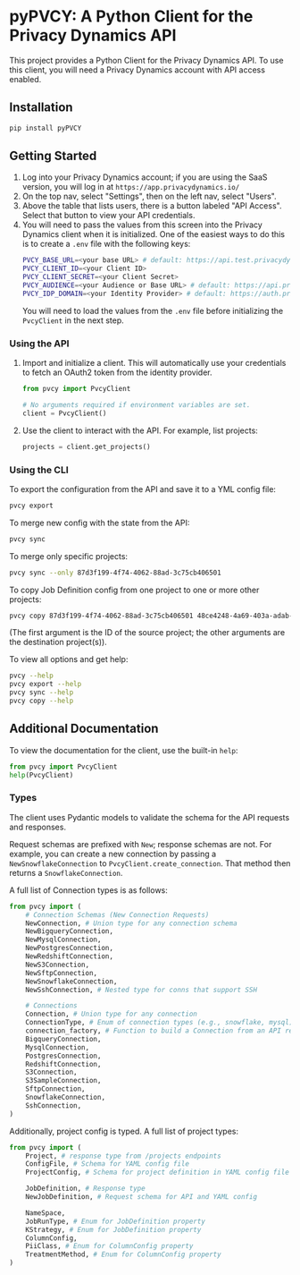 # pyPVCY: A Python Client for the Privacy Dynamics API

This project provides a Python Client for the Privacy Dynamics API. To
use this client, you will need a Privacy Dynamics account with API access
enabled.

## Installation

```sh
pip install pyPVCY
```

## Getting Started

1.  Log into your Privacy Dynamics account; if you are using the SaaS version,
    you will log in at `https://app.privacydynamics.io/`
2.  On the top nav, select "Settings", then on the left nav, select "Users".
3.  Above the table that lists users, there is a button labeled "API Access".
    Select that button to view your API credentials.
4.  You will need to pass the values from this screen into the Privacy Dynamics
    client when it is initialized. One of the easiest ways to do this is to
    create a `.env` file with the following keys:
    ```sh
    PVCY_BASE_URL=<your base URL> # default: https://api.test.privacydynamics.io
    PVCY_CLIENT_ID=<your Client ID>
    PVCY_CLIENT_SECRET=<your Client Secret>
    PVCY_AUDIENCE=<your Audience or Base URL> # default: https://api.privacydynamics.io
    PVCY_IDP_DOMAIN=<your Identity Provider> # default: https://auth.privacydynamics.io
    ```
    You will need to load the values from the `.env` file before initializing
    the `PvcyClient` in the next step.

### Using the API
1.  Import and initialize a client. This will automatically use your credentials
    to fetch an OAuth2 token from the identity provider.
    ```py
    from pvcy import PvcyClient

    # No arguments required if environment variables are set.
    client = PvcyClient()
    ```
2.  Use the client to interact with the API. For example, list projects:
    ```py
    projects = client.get_projects()
    ```

### Using the CLI

To export the configuration from the API and save it to a YML config file:

```bash
pvcy export
```

To merge new config with the state from the API:

```bash
pvcy sync
```

To merge only specific projects:

```bash
pvcy sync --only 87d3f199-4f74-4062-88ad-3c75cb406501
```

To copy Job Definition config from one project to one or more other projects:

```bash
pvcy copy 87d3f199-4f74-4062-88ad-3c75cb406501 48ce4248-4a69-403a-adab-9e8fa3464d31 814717f4-1a86-40c4-9dc4-ec53806553bc
```

(The first argument is the ID of the source project; the other arguments are the destination
project(s)).

To view all options and get help:

```bash
pvcy --help
pvcy export --help
pvcy sync --help
pvcy copy --help
```

## Additional Documentation

To view the documentation for the client, use the built-in `help`:

```py
from pvcy import PvcyClient
help(PvcyClient)
```

### Types

The client uses Pydantic models to validate the schema for the API requests and responses.

Request schemas are prefixed with `New`; response schemas are not. For example, you can
create a new connection by passing a `NewSnowflakeConnection` to `PvcyClient.create_connection`.
That method then returns a `SnowflakeConnection`.

A full list of Connection types is as follows:

```py
from pvcy import (
    # Connection Schemas (New Connection Requests)
    NewConnection, # Union type for any connection schema
    NewBigqueryConnection,
    NewMysqlConnection,
    NewPostgresConnection,
    NewRedshiftConnection,
    NewS3Connection,
    NewSftpConnection,
    NewSnowflakeConnection,
    NewSshConnection, # Nested type for conns that support SSH

    # Connections
    Connection, # Union type for any connection
    ConnectionType, # Enum of connection types (e.g., snowflake, mysql)
    connection_factory, # Function to build a Connection from an API response
    BigqueryConnection,
    MysqlConnection,
    PostgresConnection,
    RedshiftConnection,
    S3Connection,
    S3SampleConnection,
    SftpConnection,
    SnowflakeConnection,
    SshConnection,
)
```

Additionally, project config is typed. A full list of project types:

```py
from pvcy import (
    Project, # response type from /projects endpoints
    ConfigFile, # Schema for YAML config file 
    ProjectConfig, # Schema for project definition in YAML config file

    JobDefinition, # Response type
    NewJobDefinition, # Request schema for API and YAML config

    NameSpace,
    JobRunType, # Enum for JobDefinition property
    KStrategy, # Enum for JobDefinition property
    ColumnConfig,
    PiiClass, # Enum for ColumnConfig property
    TreatmentMethod, # Enum for ColumnConfig property
)
```